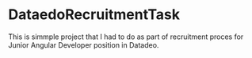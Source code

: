 # DataedoRecruitmentTask

This is simmple project that I had to do as part of recruitment proces for Junior Angular Developer position in Datadeo.